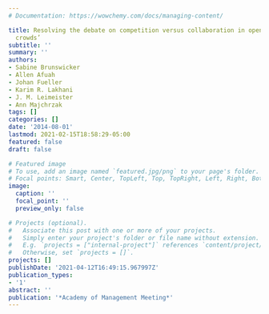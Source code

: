 ```yaml
---
# Documentation: https://wowchemy.com/docs/managing-content/

title: Resolving the debate on competition versus collaboration in open innovation
  crowds’
subtitle: ''
summary: ''
authors:
- Sabine Brunswicker
- Allen Afuah
- Johan Fueller
- Karim R. Lakhani
- J. M. Leimeister
- Ann Majchrzak
tags: []
categories: []
date: '2014-08-01'
lastmod: 2021-02-15T18:58:29-05:00
featured: false
draft: false

# Featured image
# To use, add an image named `featured.jpg/png` to your page's folder.
# Focal points: Smart, Center, TopLeft, Top, TopRight, Left, Right, BottomLeft, Bottom, BottomRight.
image:
  caption: ''
  focal_point: ''
  preview_only: false

# Projects (optional).
#   Associate this post with one or more of your projects.
#   Simply enter your project's folder or file name without extension.
#   E.g. `projects = ["internal-project"]` references `content/project/deep-learning/index.md`.
#   Otherwise, set `projects = []`.
projects: []
publishDate: '2021-04-12T16:49:15.967997Z'
publication_types:
- '1'
abstract: ''
publication: '*Academy of Management Meeting*'
---
```

